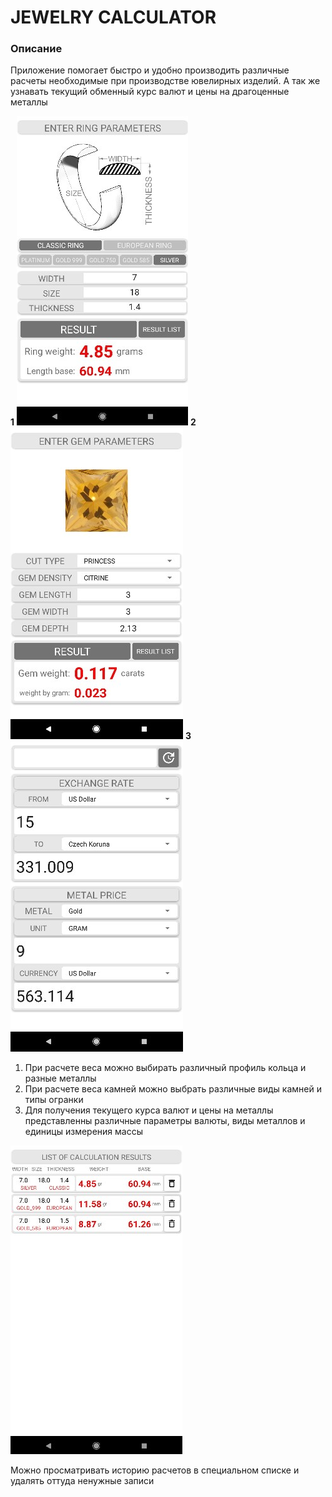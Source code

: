 # JEWELRY CALCULATOR
### Описание
Приложение помогает быстро и удобно производить различные расчеты необходимые при производстве ювелирных изделий. А так же узнавать текущий обменный курс валют и цены на драгоценные металлы

**1** ![](https://github.com/EugeneGladchuk/weight/blob/main/Screenshot_35.jpg) **2** ![](https://github.com/EugeneGladchuk/weight/blob/main/Screenshot_37.jpg) **3** ![](https://github.com/EugeneGladchuk/weight/blob/main/Screenshot_38.jpg)

1) При расчете веса можно выбирать различный профиль кольца и разные металлы
2) При расчете веса камней можно выбрать различные виды камней и типы огранки
3) Для получения текущего курса валют и цены на металлы представленны различные параметры валюты, виды металлов и единицы измерения массы

![](https://github.com/EugeneGladchuk/weight/blob/main/Screenshot_36.jpg)

Можно просматривать историю расчетов в специальном списке и удалять оттуда ненужные записи

